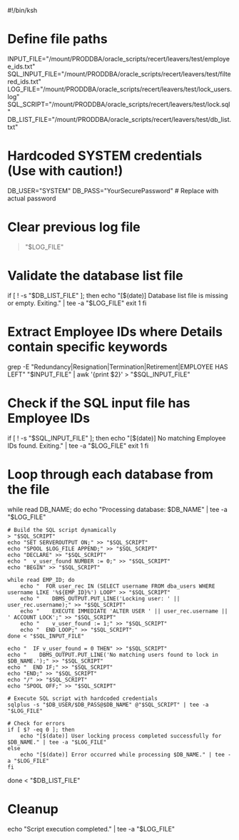 #!/bin/ksh

# Define file paths
INPUT_FILE="/mount/PRODDBA/oracle_scripts/recert/leavers/test/employee_ids.txt"
SQL_INPUT_FILE="/mount/PRODDBA/oracle_scripts/recert/leavers/test/filtered_ids.txt"
LOG_FILE="/mount/PRODDBA/oracle_scripts/recert/leavers/test/lock_users.log"
SQL_SCRIPT="/mount/PRODDBA/oracle_scripts/recert/leavers/test/lock.sql"
DB_LIST_FILE="/mount/PRODDBA/oracle_scripts/recert/leavers/test/db_list.txt"

# Hardcoded SYSTEM credentials (Use with caution!)
DB_USER="SYSTEM"
DB_PASS="YourSecurePassword"  # Replace with actual password

# Clear previous log file
> "$LOG_FILE"

# Validate the database list file
if [ ! -s "$DB_LIST_FILE" ]; then
    echo "[$(date)] Database list file is missing or empty. Exiting." | tee -a "$LOG_FILE"
    exit 1
fi

# Extract Employee IDs where Details contain specific keywords
grep -E "Redundancy|Resignation|Termination|Retirement|EMPLOYEE HAS LEFT" "$INPUT_FILE" | awk '{print $2}' > "$SQL_INPUT_FILE"

# Check if the SQL input file has Employee IDs
if [ ! -s "$SQL_INPUT_FILE" ]; then
    echo "[$(date)] No matching Employee IDs found. Exiting." | tee -a "$LOG_FILE"
    exit 1
fi

# Loop through each database from the file
while read DB_NAME; do
    echo "Processing database: $DB_NAME" | tee -a "$LOG_FILE"

    # Build the SQL script dynamically
    > "$SQL_SCRIPT"
    echo "SET SERVEROUTPUT ON;" >> "$SQL_SCRIPT"
    echo "SPOOL $LOG_FILE APPEND;" >> "$SQL_SCRIPT"
    echo "DECLARE" >> "$SQL_SCRIPT"
    echo "  v_user_found NUMBER := 0;" >> "$SQL_SCRIPT"
    echo "BEGIN" >> "$SQL_SCRIPT"

    while read EMP_ID; do
        echo "  FOR user_rec IN (SELECT username FROM dba_users WHERE username LIKE '%${EMP_ID}%') LOOP" >> "$SQL_SCRIPT"
        echo "    DBMS_OUTPUT.PUT_LINE('Locking user: ' || user_rec.username);" >> "$SQL_SCRIPT"
        echo "    EXECUTE IMMEDIATE 'ALTER USER ' || user_rec.username || ' ACCOUNT LOCK';" >> "$SQL_SCRIPT"
        echo "    v_user_found := 1;" >> "$SQL_SCRIPT"
        echo "  END LOOP;" >> "$SQL_SCRIPT"
    done < "$SQL_INPUT_FILE"

    echo "  IF v_user_found = 0 THEN" >> "$SQL_SCRIPT"
    echo "    DBMS_OUTPUT.PUT_LINE('No matching users found to lock in $DB_NAME.');" >> "$SQL_SCRIPT"
    echo "  END IF;" >> "$SQL_SCRIPT"
    echo "END;" >> "$SQL_SCRIPT"
    echo "/" >> "$SQL_SCRIPT"
    echo "SPOOL OFF;" >> "$SQL_SCRIPT"

    # Execute SQL script with hardcoded credentials
    sqlplus -s "$DB_USER/$DB_PASS@$DB_NAME" @"$SQL_SCRIPT" | tee -a "$LOG_FILE"

    # Check for errors
    if [ $? -eq 0 ]; then
        echo "[$(date)] User locking process completed successfully for $DB_NAME." | tee -a "$LOG_FILE"
    else
        echo "[$(date)] Error occurred while processing $DB_NAME." | tee -a "$LOG_FILE"
    fi

done < "$DB_LIST_FILE"

# Cleanup
echo "Script execution completed." | tee -a "$LOG_FILE"

